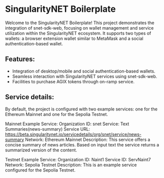 # SingularityNET Boilerplate

Welcome to the SingularityNET Boilerplate! This project demonstrates the integration of snet-sdk-web, focusing on wallet management and service utilization within the SingularityNET ecosystem. It supports two types of wallets: a browser extension wallet similar to MetaMask and a social authentication-based wallet.

## Features:

-   Integration of desktop/mobile and social authentication-based wallets.
-   Seamless interaction with SingularityNET services using snet-sdk-web.
-   Facilities to purchase AGIX tokens through on-ramp service.

## Service details:
By default, the project is configured with two example services: one for the Ethereum Mainnet and one for the Sepolia Testnet.

Mainnet Example Service:
Organization ID: snet
Service: Text Summaries(news-summary)
Service URL: https://beta.singularitynet.io/servicedetails/org/snet/service/news-summary
Network: Ethereum Mainnet
Description: This service offers a concise summary of news articles. Based on input text the service returns a summarized version of the content.

Testnet Example Service:
Organization ID: Naint1
Service ID: ServNaint7
Network: Sepolia Testnet
Description: This is an example service configured for the Sepolia Testnet.
